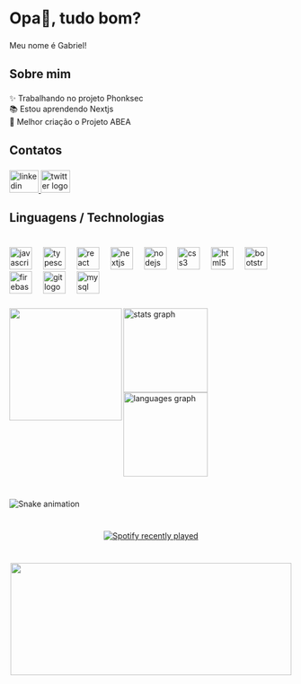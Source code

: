 <h1 align="left">Opa👋, tudo bom?</h1>

###

<p align="left">Meu nome é Gabriel!</p>

###

<h2 align="left">Sobre mim</h2>

###

<p align="left">✨ Trabalhando no projeto Phonksec<br>📚 Estou aprendendo Nextjs<br>👀 Melhor criação o Projeto ABEA</p>

###

<h2 align="left">Contatos</h2>

###

<div align="left">
  <a href="https://www.linkedin.com/in/gabriel-sifr/" target="_blank">
    <img src="https://raw.githubusercontent.com/maurodesouza/profile-readme-generator/master/src/assets/icons/social/linkedin/default.svg" width="52" height="40" alt="linkedin logo"  />
  </a>
  <a href="https://twitter.com/player1mene" target="_blank">
    <img src="https://raw.githubusercontent.com/maurodesouza/profile-readme-generator/master/src/assets/icons/social/twitter/default.svg" width="52" height="40" alt="twitter logo"  />
  </a>
</div>

###

<h2 align="left">Linguagens / Technologias</h2>

###

<br clear="both">

<div align="left">
  <img src="https://cdn.jsdelivr.net/gh/devicons/devicon/icons/javascript/javascript-original.svg" height="40" alt="javascript logo"  />
  <img width="12" />
  <img src="https://cdn.jsdelivr.net/gh/devicons/devicon/icons/typescript/typescript-original.svg" height="40" alt="typescript logo"  />
  <img width="12" />
  <img src="https://cdn.jsdelivr.net/gh/devicons/devicon/icons/react/react-original.svg" height="40" alt="react logo"  />
  <img width="12" />
  <img src="https://cdn.jsdelivr.net/gh/devicons/devicon/icons/nextjs/nextjs-original.svg" height="40" alt="nextjs logo"  />
  <img width="12" />
  <img src="https://cdn.jsdelivr.net/gh/devicons/devicon/icons/nodejs/nodejs-original.svg" height="40" alt="nodejs logo"  />
  <img width="12" />
  <img src="https://cdn.jsdelivr.net/gh/devicons/devicon/icons/css3/css3-original.svg" height="40" alt="css3 logo"  />
  <img width="12" />
  <img src="https://cdn.jsdelivr.net/gh/devicons/devicon/icons/html5/html5-original.svg" height="40" alt="html5 logo"  />
  <img width="12" />
  <img src="https://cdn.jsdelivr.net/gh/devicons/devicon/icons/bootstrap/bootstrap-original.svg" height="40" alt="bootstrap logo"  />
  <img width="12" />
  <img src="https://cdn.jsdelivr.net/gh/devicons/devicon/icons/firebase/firebase-plain.svg" height="40" alt="firebase logo"  />
  <img width="12" />
  <img src="https://cdn.jsdelivr.net/gh/devicons/devicon/icons/git/git-original.svg" height="40" alt="git logo"  />
  <img width="12" />
  <img src="https://cdn.jsdelivr.net/gh/devicons/devicon/icons/mysql/mysql-original.svg" height="40" alt="mysql logo"  />
</div>

###

<img align="left" height="200" src="https://i.redd.it/w6a6775zvp661.gif"  />

###

<div align="left">
  <img src="https://github-readme-stats.vercel.app/api?username=player1mene&hide_title=false&hide_rank=false&show_icons=true&include_all_commits=true&count_private=true&disable_animations=false&theme=github_dark&locale=pt-br&hide_border=true&order=1&custom_title=Minhas%20est%C3%A1tisticas" height="150" alt="stats graph"  />
  <img src="https://github-readme-stats.vercel.app/api/top-langs?username=player1mene&locale=pt-br&hide_title=false&layout=compact&card_width=320&langs_count=5&theme=github_dark&hide_border=true&order=2&custom_title=Linguagens%20usadas%20(em%20%25)" height="150" alt="languages graph"  />
</div>

###

<br clear="both">

<img src="https://raw.githubusercontent.com/player1mene/output/snake.svg" alt="Snake animation" />

###

<br clear="both">

<div align="center">
  <a href="https://open.spotify.com/user/21xtmn4annr5kmexkque2cyya">
    <img src="https://spotify-recently-played-readme.vercel.app/api?user=21xtmn4annr5kmexkque2cyya&count=5&unique=false" alt="Spotify recently played"  />
  </a>
</div>

###

<br clear="both">

<div align="center">
  <img width="500" height="200" src="https://miro.medium.com/v2/resize:fit:500/0*vx0ScvDWPy-Rnv0T."  />
</div>

###
